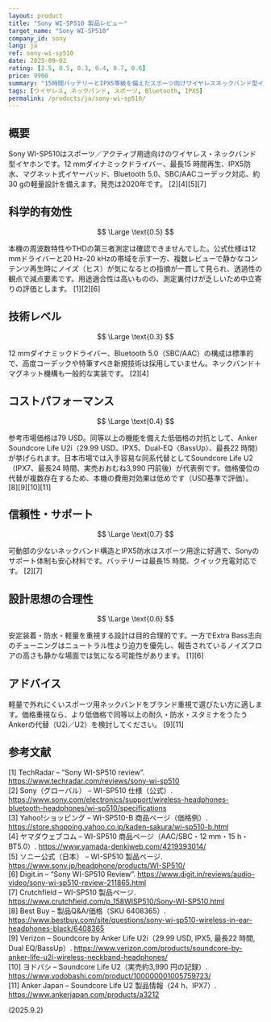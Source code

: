 ```yaml
---
layout: product
title: "Sony WI-SP510 製品レビュー"
target_name: "Sony WI-SP510"
company_id: sony
lang: ja
ref: sony-wi-sp510
date: 2025-09-02
rating: [2.5, 0.5, 0.3, 0.4, 0.7, 0.6]
price: 9900
summary: "15時間バッテリーとIPX5等級を備えたスポーツ向けワイヤレスネックバンド型イヤホン、ノイズフロアの高さと基本的な技術により制限される"
tags: [ワイヤレス, ネックバンド, スポーツ, Bluetooth, IPX5]
permalink: /products/ja/sony-wi-sp510/
---
```


## 概要

Sony WI-SP510はスポーツ／アクティブ用途向けのワイヤレス・ネックバンド型イヤホンです。12 mmダイナミックドライバー、最長15 時間再生、IPX5防水、マグネット式イヤーバッド、Bluetooth 5.0、SBC/AACコーデック対応、約30 gの軽量設計を備えます。発売は2020年です。 [2][4][5][7]

## 科学的有効性

$$ \Large \text{0.5} $$

本機の周波数特性やTHDの第三者測定は確認できませんでした。公式仕様は12 mmドライバーと20 Hz–20 kHzの帯域を示す一方、複数レビューで静かなコンテンツ再生時にノイズ（ヒス）が気になるとの指摘が一貫して見られ、透過性の観点で減点要素です。用途適合性は高いものの、測定裏付けが乏しいため中立寄りの評価とします。 [1][2][6]

## 技術レベル

$$ \Large \text{0.3} $$

12 mmダイナミックドライバー、Bluetooth 5.0（SBC/AAC）の構成は標準的で、高度コーデックや特筆すべき新規技術は採用していません。ネックバンド＋マグネット機構も一般的な実装です。 [2][4]

## コストパフォーマンス

$$ \Large \text{0.4} $$

参考市場価格は79 USD。同等以上の機能を備えた低価格の対抗として、Anker Soundcore Life U2i（29.99 USD、IPX5、Dual-EQ〈BassUp〉、最長22 時間）が挙げられます。日本市場では入手容易な同系代替としてSoundcore Life U2（IPX7、最長24 時間、実売おおむね3,990 円前後）が代表例です。価格優位の代替が複数存在するため、本機の費用対効果は低めです（USD基準で評価）。 [8][9][10][11]

## 信頼性・サポート

$$ \Large \text{0.7} $$

可動部の少ないネックバンド構造とIPX5防水はスポーツ用途に好適で、Sonyのサポート体制も安心材料です。バッテリーは最長15 時間、クイック充電対応です。 [2][7]

## 設計思想の合理性

$$ \Large \text{0.6} $$

安定装着・防水・軽量を重視する設計は目的合理的です。一方でExtra Bass志向のチューニングはニュートラル性より迫力を優先し、報告されているノイズフロアの高さも静かな場面では気になる可能性があります。 [1][6]

## アドバイス

軽量で外れにくいスポーツ用ネックバンドをブランド重視で選びたい方に適します。価格重視なら、より低価格で同等以上の耐久・防水・スタミナをうたうAnkerの代替（U2i／U2）を検討してください。 [9][11]

## 参考文献

[1] TechRadar – “Sony WI-SP510 review”. https://www.techradar.com/reviews/sony-wi-sp510  
[2] Sony（グローバル） – WI-SP510 仕様（公式）. https://www.sony.com/electronics/support/wireless-headphones-bluetooth-headphones/wi-sp510/specifications  
[3] Yahoo!ショッピング – WI-SP510-B 商品ページ（価格例）. https://store.shopping.yahoo.co.jp/kaden-sakura/wi-sp510-b.html  
[4] ヤマダウェブコム – WI-SP510 商品ページ（AAC/SBC・12 mm・15 h・BT5.0）. https://www.yamada-denkiweb.com/4219393014/  
[5] ソニー公式（日本） – WI-SP510 製品ページ. https://www.sony.jp/headphone/products/WI-SP510/  
[6] Digit.in – “Sony WI-SP510 Review”. https://www.digit.in/reviews/audio-video/sony-wi-sp510-review-211865.html  
[7] Crutchfield – WI-SP510 製品ページ. https://www.crutchfield.com/p_158WISP510/Sony-WI-SP510.html  
[8] Best Buy – 製品Q&A/価格（SKU 6408365）. https://www.bestbuy.com/site/questions/sony-wi-sp510-wireless-in-ear-headphones-black/6408365  
[9] Verizon – Soundcore by Anker Life U2i（29.99 USD, IPX5, 最長22 時間, Dual EQ/BassUp）. https://www.verizon.com/products/soundcore-by-anker-life-u2i-wireless-neckband-headphones/  
[10] ヨドバシ – Soundcore Life U2（実売約3,990 円の記録）. https://www.yodobashi.com/product/100000001005759723/  
[11] Anker Japan – Soundcore Life U2 製品情報（24 h、IPX7）. https://www.ankerjapan.com/products/a3212

(2025.9.2)

